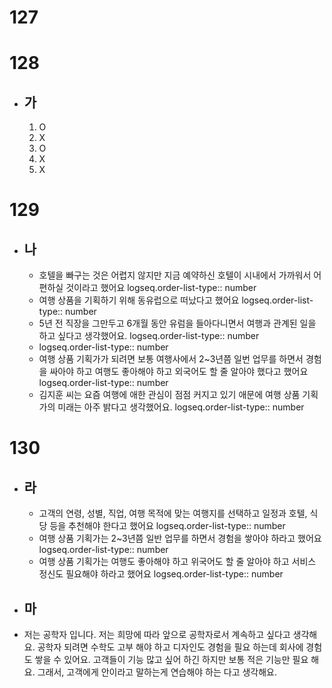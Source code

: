 # 127
# 128
- ## 가
	1. O
	2. X
	3. O
	4. X
	5. X
# 129
- ## 나
	- 호텔을 빠구는 것은 어렵지 않지만 지금 예약하신 호텔이 시내에서 가까워서 어 편하실 것이라고 했어요
	  logseq.order-list-type:: number
	- 여행 상품을 기획하기 위해 동유럽으로 떠났다고 했어요
	  logseq.order-list-type:: number
	- 5년 전 직장을 그만두고 6개월 동안 유럼을 들아다니면서 여행과 관계된 일을 하고 싶다고 생각했어요.
	  logseq.order-list-type:: number
	- logseq.order-list-type:: number
	- 여행 상품 기획가가 되려면 보통 여행사에서 2~3년쯤 일번 업무를 하면서 경험을 싸아야 하고 여행도 좋아해야 하고 외국어도 할 줄 알아야 했다고 했어요
	  logseq.order-list-type:: number
	- 김지훈 씨는 요즘 여행에 애한 관심이 점점 커지고 있기 애문에 여행 상품 기획가의 미래는 아주 밝다고 생각했어요.
	  logseq.order-list-type:: number
# 130
- ## 라
	- 고객의 연령, 성별, 직업, 여행 목적에 맞는 여행지를 선택하고 일정과 호텔, 식당 등을 추천해야 한다고 했어요
	  logseq.order-list-type:: number
	- 여행 상품 기획가는 2~3년쯤 일반 업무를 하면서 경험을 쌓아야 하라고 했어요
	  logseq.order-list-type:: number
	- 여행 상품 기획가는 여행도 좋아해야 하고 위국어도 할 줄 알아야 하고 서비스 정신도 필요해야 하라고 했어요
	  logseq.order-list-type:: number
- ## 마
- 저는 공학자 입니다. 저는 희망에 따라 앞으로 공학자로서 계속하고 싶다고 생각해요. 공학자 되려면 수학도 고부 해야 하고 디자인도 경험을 필요 하는데 회사에 경험도 쌓을 수 있어요. 고객들이 기능 많고 싶어 하긴 하지만 보통 적은 기능만 필요 해요. 그래서, 고객에게 안이라고 말하는게 연습해야 하는 다고 생각해요.